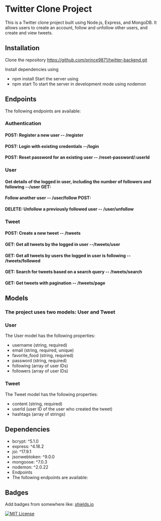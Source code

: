 # Twitter Clone Project
This is a Twitter clone project built using Node.js, Express, and MongoDB. It allows users to create an account, follow and unfollow other users, and create and view tweets.

## Installation
Clone the repository
https://github.com/prince9871/twitter-backend.git

Install dependencies using 
- npm install
Start the server using 
- npm start 
 To start the server in development mode using nodemon

## Endpoints
The following endpoints are available:

### Authentication
####  POST: Register a new user -- /register
####  POST: Login with existing credentials --/login
####  POST: Reset password for an existing user -- /reset-password/:userId
### User
####  Get details of the logged in user, including the number of followers and following --/user GET:
####  Follow another user -- /user/follow POST:
#### DELETE: Unfollow a previously followed user -- /user/unfollow 
### Tweet
####  POST: Create a new tweet -- /tweets
####  GET: Get all tweets by the logged in user --/tweets/user
####  GET: Get all tweets by users the logged in user is following -- /tweets/followed
####  GET: Search for tweets based on a search query -- /tweets/search
####  GET: Get tweets with pagination -- /tweets/page
## Models
### The project uses two models: User and Tweet

### User
The User model has the following properties:

- username (string, required)
- email (string, required, unique)
- favorite_food (string, required)
- password (string, required)
- following (array of user IDs)
- followers (array of user IDs)
### Tweet
The Tweet model has the following properties:

- content (string, required)
- userId (user ID of the user who created the tweet)
- hashtags (array of strings)


## Dependencies
- bcrypt: ^5.1.0
- express: ^4.18.2
- joi: ^17.9.1
- jsonwebtoken: ^9.0.0
- mongoose: ^7.0.3
- nodemon: ^2.0.22
- Endpoints
- The following endpoints are available:


## Badges

Add badges from somewhere like: [shields.io](https://shields.io/)

[![MIT License](https://img.shields.io/badge/License-MIT-green.svg)](https://choosealicense.com/licenses/mit/)

